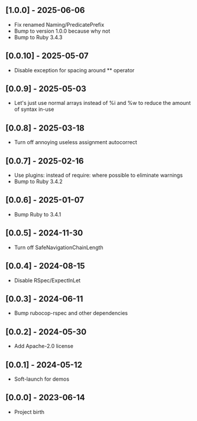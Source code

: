 ## [1.0.0] - 2025-06-06

- Fix renamed Naming/PredicatePrefix
- Bump to version 1.0.0 because why not
- Bump to Ruby 3.4.3

## [0.0.10] - 2025-05-07

- Disable exception for spacing around ** operator

## [0.0.9] - 2025-05-03

- Let's just use normal arrays instead of %i and %w to reduce the amount of syntax in-use

## [0.0.8] - 2025-03-18

- Turn off annoying useless assignment autocorrect

## [0.0.7] - 2025-02-16

- Use plugins: instead of require: where possible to eliminate warnings
- Bump to Ruby 3.4.2

## [0.0.6] - 2025-01-07

- Bump Ruby to 3.4.1

## [0.0.5] - 2024-11-30

* Turn off SafeNavigationChainLength

## [0.0.4] - 2024-08-15

* Disable RSpec/ExpectInLet

## [0.0.3] - 2024-06-11

* Bump rubocop-rspec and other dependencies

## [0.0.2] - 2024-05-30

* Add Apache-2.0 license

## [0.0.1] - 2024-05-12

* Soft-launch for demos

## [0.0.0] - 2023-06-14

* Project birth
